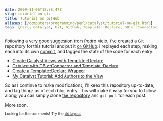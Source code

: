 ```yaml
--- 
date: 2009-11-06T18:58:47Z
slug: tutorial-on-git
title: Tutorial on GitHub
aliases: [/computers/programming/perl/catalyst/tutorial-on-git.html]
tags: [Perl, Catalyst, Git, GitHub, Template::Declare, DBIx::Connector]
---
```


<p>Following a very good <a href="/computers/programming/perl/catalyst/sql-view-aggregate-magic.html#tb" title="My Catalyst Tutorial: Add Authors to the View—Comments">suggestion from Pedro Melo</a>, I've created a Git repository for this tutorial and put it <a href="http://github.com/theory/catalyst-tutorial" title="Catalyst Tutorial on GitHub">on GitHub</a>. I replayed each step, making each into its own <a href="http://github.com/theory/catalyst-tutorial/commits/master" title="Commit History for Catalyst Tutorial">commit</a>, and tagged the state of the code for each entry:</p>

<ul>
<li><a href="http://github.com/theory/catalyst-tutorial/commits/part-01">Create Catalyst Views with Template::Declare</a></li>
<li><a href="http://github.com/theory/catalyst-tutorial/commits/part-02">Catalyst with DBIx::Connector and Template::Declare</a></li>
<li><a href="http://github.com/theory/catalyst-tutorial/commits/part-03">Create a Template::Declare Wrapper</a></li>
<li><a href="http://github.com/theory/catalyst-tutorial/commits/part-04">My Catalyst Tutorial: Add Authors to the View</a></li>
</ul>


<p>So as I continue to make modifications, I'll keep this repository up-to-date, and tag things as of each blog entry. This will make it easy for you to follow along; you can simply clone <a href="git://github.com/theory/catalyst-tutorial.git">the repository</a> and <code>git pull</code> for each post.</p>

<p>More soon.</p>

<p class="past"><small>Looking for the comments? Try the <a rel="nofollow" href="//past.justatheory.com/computers/programming/perl/catalyst/tutorial-on-git.html">old layout</a>.</small></p>



